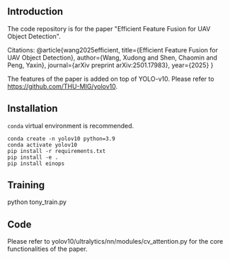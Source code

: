 ## Introduction
The code repository is for the paper "Efficient Feature Fusion for UAV Object Detection".

Citations:
@article{wang2025efficient,
  title={Efficient Feature Fusion for UAV Object Detection},
  author={Wang, Xudong and Shen, Chaomin and Peng, Yaxin},
  journal={arXiv preprint arXiv:2501.17983},
  year={2025}
}

The features of the paper is added on top of YOLO-v10.  Please refer to https://github.com/THU-MIG/yolov10.


## Installation
`conda` virtual environment is recommended. 
```
conda create -n yolov10 python=3.9
conda activate yolov10
pip install -r requirements.txt
pip install -e .
pip install einops
```

## Training
python tony_train.py


## Code
Please refer to yolov10/ultralytics/nn/modules/cv_attention.py for the core functionalities of the paper.



